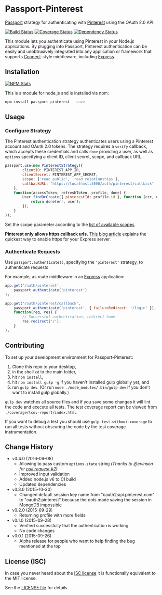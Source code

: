 # Passport-Pinterest

[Passport](https://github.com/jaredhanson/passport) strategy for authenticating with [Pinterest](https://www.pinterest.com) using the OAuth 2.0 API.

[![Build Status](https://img.shields.io/travis/analog-nico/passport-pinterest/master.svg?style=flat-square)](https://travis-ci.org/analog-nico/passport-pinterest)
[![Coverage Status](https://img.shields.io/coveralls/analog-nico/passport-pinterest.svg?style=flat-square)](https://coveralls.io/r/analog-nico/passport-pinterest)
[![Dependency Status](https://img.shields.io/david/analog-nico/passport-pinterest.svg?style=flat-square)](https://david-dm.org/analog-nico/passport-pinterest)

This module lets you authenticate using Pinterest in your Node.js applications. By plugging into Passport, Pinterest authentication can be easily and unobtrusively integrated into any application or framework that supports [Connect](http://www.senchalabs.org/connect/)-style middleware, including [Express](http://expressjs.com/).

## Installation

[![NPM Stats](https://nodei.co/npm/passport-pinterest.png?downloads=true)](https://npmjs.org/package/passport-pinterest)

This is a module for node.js and is installed via npm:

``` bash
npm install passport-pinterest --save
```

## Usage

### Configure Strategy

The Pinterest authentication strategy authenticates users using a Pinterest account and OAuth 2.0 tokens. The strategy requires a `verify` callback, which accepts these credentials and calls `done` providing a user, as well as `options` specifying a client ID, client secret, scope, and callback URL.

``` js
passport.use(new PinterestStrategy({
        clientID: PINTEREST_APP_ID,
        clientSecret: PINTEREST_APP_SECRET,
        scope: ['read_public', 'read_relationships'],
        callbackURL: "https://localhost:3000/auth/pinterest/callback"
    },
    function(accessToken, refreshToken, profile, done) {
        User.findOrCreate({ pinterestId: profile.id }, function (err, user) {
            return done(err, user);
        });
    }
));
```

Set the scope parameter according to the [list of available scopes](https://developers.pinterest.com/docs/api/overview/#scopes).

**Pinterest only allows https callback urls.** [This blog article](http://blog.mgechev.com/2014/02/19/create-https-tls-ssl-application-with-express-nodejs/) explains the quickest way to enable https for your Express server.

### Authenticate Requests

Use `passport.authenticate()`, specifying the `'pinterest'` strategy, to authenticate requests.

For example, as route middleware in an [Express](http://expressjs.com/) application:

``` js
app.get('/auth/pinterest',
    passport.authenticate('pinterest')
);

app.get('/auth/pinterest/callback', 
    passport.authenticate('pinterest', { failureRedirect: '/login' }),
    function(req, res) {
        // Successful authentication, redirect home.
        res.redirect('/');
    }
);
```

## Contributing

To set up your development environment for Passport-Pinterest:

1. Clone this repo to your desktop,
2. in the shell `cd` to the main folder,
3. hit `npm install`,
4. hit `npm install gulp -g` if you haven't installed gulp globally yet, and
5. run `gulp dev`. (Or run `node ./node_modules/.bin/gulp dev` if you don't want to install gulp globally.)

`gulp dev` watches all source files and if you save some changes it will lint the code and execute all tests. The test coverage report can be viewed from `./coverage/lcov-report/index.html`.

If you want to debug a test you should use `gulp test-without-coverage` to run all tests without obscuring the code by the test coverage instrumentation.

## Change History

- v0.4.0 (2016-06-08)
    - Allowing to pass custom `options.state` string
      *(Thanks to @cvinson for [pull request #2](https://github.com/analog-nico/passport-pinterest/pull/2))*
    - Improved input validation
    - Added node.js v6 to CI build
    - Updated dependencies
- v0.3.0 (2015-10-30)
    - Changed default session key name from "oauth2:api.pinterest.com" to "oauth2:pinterest" because the dots made saving the session in MongoDB impossible
- v0.2.0 (2015-09-29)
    - Returning profile with more fields
- v0.1.0 (2015-09-28)
    - Verified successfully that the authentication is working
    - No code changes
- v0.0.1 (2015-09-26)
    - Alpha release for people who want to help finding the bug mentioned at the top

## License (ISC)

In case you never heard about the [ISC license](http://en.wikipedia.org/wiki/ISC_license) it is functionally equivalent to the MIT license.

See the [LICENSE file](LICENSE) for details.
